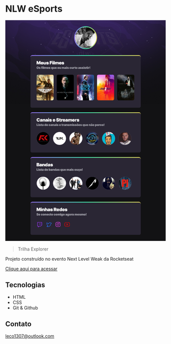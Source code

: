 # NLW eSports

![preview](./.github/preview.png)

> Trilha Explorer

Projeto construído no evento Next Level Weak da Rocketseat

[Clique aqui para acessar]()

## Tecnologias

- HTML
- CSS
- Git & Github

## Contato

leco1307@outlook.com